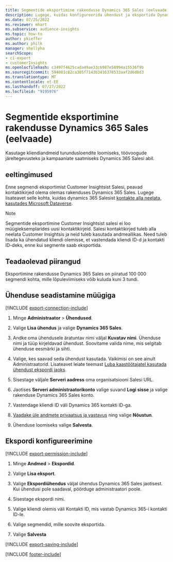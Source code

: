 ```yaml
---
title: Segmentide eksportimine rakendusse Dynamics 365 Sales (eelvaade)
description: Lugege, kuidas konfigureerida ühendust ja eksportida Dynamics 365 Sales'i.
ms.date: 07/25/2022
ms.reviewer: mhart
ms.subservice: audience-insights
ms.topic: how-to
author: pkieffer
ms.author: philk
manager: shellyha
searchScope:
- ci-export
- customerInsights
ms.openlocfilehash: c3497f4625cada49ae33c6987e58994a15536f9b
ms.sourcegitcommit: 594081c82ca385f7143b3416378533aaf2d6d0d3
ms.translationtype: MT
ms.contentlocale: et-EE
ms.lasthandoff: 07/27/2022
ms.locfileid: "9195976"
---
```

# <a name="export-segments-to-dynamics-365-sales-preview"></a>Segmentide eksportimine rakendusse Dynamics 365 Sales (eelvaade)

Kasutage kliendiandmeid turundusloendite loomiseks, töövoogude järeltegevusteks ja kampaaniate saatmiseks Dynamics 365 Salesi abil.

## <a name="prerequisites"></a>eeltingimused

Enne segmendi eksportimist Customer Insightsist Salesi, peavad kontaktikirjed olema olemas rakenduses Dynamics 365 Sales. Lugege lisateavet selle kohta, kuidas dynamics 365 Salesist [kontakte alla neelata, kasutades Microsoft Dataverse](connect-dataverse-managed-lake.md).

   > [!NOTE]
   > Segmentide eksportimine Customer Insightsist salesi ei loo müügieksemplarides uusi kontaktikirjeid. Salesi kontaktikirjed tuleb alla neelata Customer Insightsis ja neid tuleb kasutada andmeallikas. Need tuleb lisada ka ühendatud kliendi olemisse, et vastendada kliendi ID-d ja kontakti ID-deks, enne kui segmente saab eksportida.

## <a name="known-limitations"></a>Teadaolevad piirangud

Eksportimine rakendusse Dynamics 365 Sales on piiratud 100 000 segmendi kohta, mille lõpuleviimiseks võib kuluda kuni 3 tundi.

## <a name="set-up-connection-to-sales"></a>Ühenduse seadistamine müügiga

[!INCLUDE [export-connection-include](includes/export-connection-admn.md)]

1. Minge **Administraator** > **Ühendused**.

1. Valige **Lisa ühendus** ja valige **Dynamics 365 Sales**.

1. Andke oma ühendusele äratuntav nimi väljal **Kuvatav nimi**. Ühenduse nimi ja tüüp kirjeldavad ühendust. Soovitame valida nime, mis selgitab ühenduse eesmärki ja sihti.

1. Valige, kes saavad seda ühendust kasutada. Vaikimisi on see ainult Administraatorid. Lisateavet leiate teemast [Luba kaastöötajatel kasutada ühendust ekspordi jaoks](connections.md#allow-contributors-to-use-a-connection-for-exports).

1. Sisestage väljale **Serveri aadress** oma organisatsiooni Salesi URL.

1. Jaotises **Serveri administraatorikonto** valige suvand **Logi sisse** ja valige rakenduse Dynamics 365 Sales konto.

1. Vastendage kliendi ID väli Dynamics 365 kontakti ID-ga.

1. [Vaadake üle andmete privaatsus ja vastavus](connections.md#data-privacy-and-compliance) ning valige **Nõustun**.

1. Ühenduse loomiseks valige **Salvesta**.

## <a name="configure-an-export"></a>Ekspordi konfigureerimine

[!INCLUDE [export-permission-include](includes/export-permission.md)]

1. Minge **Andmed** > **Ekspordid**.

1. Valige **Lisa eksport**.

1. Valige **Ekspordiühendus** väljal ühendus Dynamics 365 Sales jaotisest. Kui ühendusi pole saadaval, pöörduge administraatori poole.

1. Sisestage ekspordi nimi.

1. Valige kliendi olemis väli Kontakti ID, mis vastab Dynamics 365-i kontakti ID-le.

1. Valige segmendid, mille soovite eksportida.

1. Valige **Salvesta**

[!INCLUDE [export-saving-include](includes/export-saving.md)]

[!INCLUDE [footer-include](includes/footer-banner.md)]
